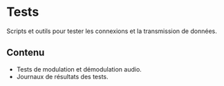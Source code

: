 # Tests
Scripts et outils pour tester les connexions et la transmission de données.

## Contenu
- Tests de modulation et démodulation audio.
- Journaux de résultats des tests.
